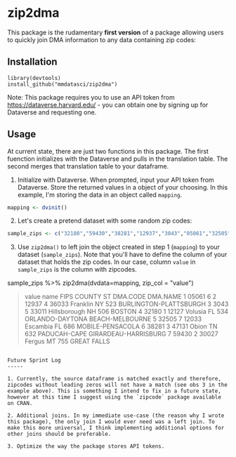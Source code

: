 # zip2dma

This package is the rudamentary **first version** of a package allowing users to quickly join DMA information to any data containing zip codes:


Installation
-----------

```
library(devtools)
install_github("mmdatasci/zip2dma")
```

Note: This package requires you to use an API token from https://dataverse.harvard.edu/ - you can obtain one by signing up for Dataverse and requesting one.


Usage
-----

At current state, there are just two functions in this package. The first fuenction initializes with the Dataverse and pulls in the translation table. The second merges that translation table to your dataframe.

1. Initialize with Dataverse. When prompted, input your API token from Dataverse. Store the returned values in a object of your choosing. In this example, I'm storing the data in an object called `mapping`.

```r
mapping <- dvinit()
```

2. Let's create a pretend dataset with some random zip codes:

```r
sample_zips <- c("32180","59430","38281","12937","3043","05061","32505") %>% enframe()
```

3. Use `zip2dma()` to left join the object created in step 1 (`mapping`) to your dataset (`sample_zips`). Note that you'll have to define the column of your dataset that holds the zip codes. In our case, column `value` in `sample_zips` is the column with zipcodes.

sample_zips %>% zip2dma(dvdata=mapping, zip_col = "value")

>   value name  FIPS       COUNTY   ST DMA.CODE                          DMA.NAME
> 1 05061    6  <NA>         <NA> <NA>     <NA>                              <NA>
> 2 12937    4 36033     Franklin   NY      523            BURLINGTON-PLATTSBURGH
> 3  3043    5 33011 Hillsborough   NH      506                            BOSTON
> 4 32180    1 12127      Volusia   FL      534   ORLANDO-DAYTONA BEACH-MELBOURNE
> 5 32505    7 12033     Escambia   FL      686                  MOBILE-PENSACOLA
> 6 38281    3 47131        Obion   TN      632 PADUCAH-CAPE GIRARDEAU-HARRISBURG
> 7 59430    2 30027       Fergus   MT      755                       GREAT FALLS

```

Future Sprint Log
-----

1. Currently, the source dataframe is matched exactly and therefore, zipcodes without leading zeros will not have a match (see obs 3 in the example above). This is something I intend to fix in a future state, however at this time I suggest using the `zipcode` package available on CRAN.

2. Additional joins. In my immediate use-case (the reason why I wrote this package), the only join I would ever need was a left join. To make this more universal, I think implementing additional options for other joins should be preferable.

3. Optimize the way the package stores API tokens.
